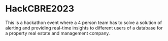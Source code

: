 # HackCBRE2023
This is a hackathon event where a 4 person team has to solve a solution of alerting and providing real-time insights to different users of a database for a property real estate and management company.
